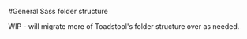 #General Sass folder structure

WIP - will migrate more of Toadstool's folder structure over as needed.